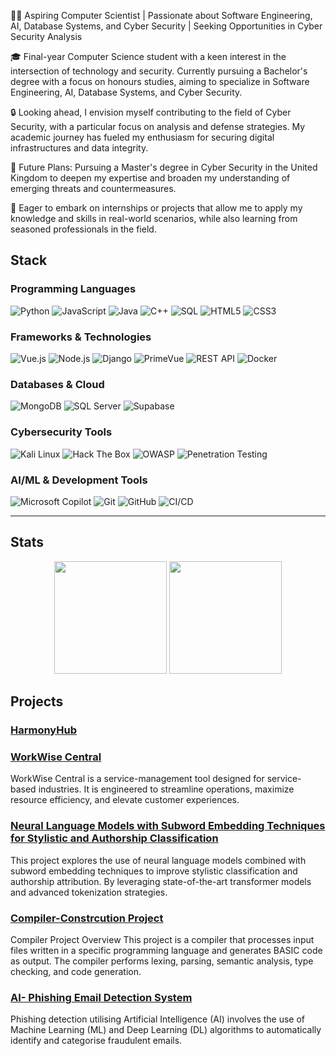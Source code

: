 👨‍💻 Aspiring Computer Scientist | Passionate about Software Engineering, AI, Database Systems, and Cyber Security | Seeking Opportunities in Cyber Security Analysis

🎓 Final-year Computer Science student with a keen interest in the intersection of technology and security. Currently pursuing a Bachelor's degree with a focus on honours studies, aiming to specialize in Software Engineering, AI, Database Systems, and Cyber Security.

🔒 Looking ahead, I envision myself contributing to the field of Cyber Security, with a particular focus on analysis and defense strategies. My academic journey has fueled my enthusiasm for securing digital infrastructures and data integrity.

🎯 Future Plans: Pursuing a Master's degree in Cyber Security in the United Kingdom to deepen my expertise and broaden my understanding of emerging threats and countermeasures.

💼 Eager to embark on internships or projects that allow me to apply my knowledge and skills in real-world scenarios, while also learning from seasoned professionals in the field.

## Stack

### Programming Languages
![Python](https://img.shields.io/badge/Python-3776AB?style=for-the-badge&logo=python&logoColor=white)
![JavaScript](https://img.shields.io/badge/JavaScript-F7DF1E?style=for-the-badge&logo=javascript&logoColor=black)
![Java](https://img.shields.io/badge/Java-ED8B00?style=for-the-badge&logo=java&logoColor=white)
![C++](https://img.shields.io/badge/C++-00599C?style=for-the-badge&logo=cplusplus&logoColor=white)
![SQL](https://img.shields.io/badge/SQL-4479A1?style=for-the-badge&logo=postgresql&logoColor=white)
![HTML5](https://img.shields.io/badge/HTML5-E34F26?style=for-the-badge&logo=html5&logoColor=white)
![CSS3](https://img.shields.io/badge/CSS3-1572B6?style=for-the-badge&logo=css3&logoColor=white)

### Frameworks & Technologies
![Vue.js](https://img.shields.io/badge/Vue.js-4FC08D?style=for-the-badge&logo=vuedotjs&logoColor=white)
![Node.js](https://img.shields.io/badge/Node.js-339933?style=for-the-badge&logo=nodedotjs&logoColor=white)
![Django](https://img.shields.io/badge/Django-092E20?style=for-the-badge&logo=django&logoColor=white)
![PrimeVue](https://img.shields.io/badge/PrimeVue-007ACC?style=for-the-badge&logo=vue.js&logoColor=white)
![REST API](https://img.shields.io/badge/REST_API-02569B?style=for-the-badge&logo=rest&logoColor=white)
![Docker](https://img.shields.io/badge/Docker-2496ED?style=for-the-badge&logo=docker&logoColor=white)

### Databases & Cloud
![MongoDB](https://img.shields.io/badge/MongoDB-47A248?style=for-the-badge&logo=mongodb&logoColor=white)
![SQL Server](https://img.shields.io/badge/SQL_Server-CC2927?style=for-the-badge&logo=microsoftsqlserver&logoColor=white)
![Supabase](https://img.shields.io/badge/Supabase-3ECF8E?style=for-the-badge&logo=supabase&logoColor=white)

### Cybersecurity Tools
![Kali Linux](https://img.shields.io/badge/Kali_Linux-557C94?style=for-the-badge&logo=kalilinux&logoColor=white)
![Hack The Box](https://img.shields.io/badge/Hack_The_Box-9FEF00?style=for-the-badge&logo=hackthebox&logoColor=black)
![OWASP](https://img.shields.io/badge/OWASP-000000?style=for-the-badge&logo=owasp&logoColor=white)
![Penetration Testing](https://img.shields.io/badge/Penetration_Testing-FF6B35?style=for-the-badge&logo=security&logoColor=white)

### AI/ML & Development Tools
![Microsoft Copilot](https://img.shields.io/badge/Microsoft_Copilot-0078D4?style=for-the-badge&logo=microsoft&logoColor=white)
![Git](https://img.shields.io/badge/Git-F05032?style=for-the-badge&logo=git&logoColor=white)
![GitHub](https://img.shields.io/badge/GitHub-181717?style=for-the-badge&logo=github&logoColor=white)
![CI/CD](https://img.shields.io/badge/CI%2FCD-4285F4?style=for-the-badge&logo=googlecloud&logoColor=white)

---

## Stats

<div align="center">
  <img height="180em" src="https://github-readme-stats.vercel.app/api?username=KumbiraiShonhiwa&show_icons=true&theme=tokyonight&include_all_commits=true&count_private=true"/>
  <img height="180em" src="https://github-readme-stats.vercel.app/api/top-langs/?username=KumbiraiShonhiwa&layout=compact&langs_count=8&theme=tokyonight"/>
</div>

## Projects
###  [HarmonyHub](https://github.com/KumbiraiShonhiwa/HarmonyHub)


### [WorkWise Central](https://github.com/COS301-SE-2024/WorkWise-Central)
WorkWise Central is a service-management tool designed for service-based industries. It is engineered to streamline operations, maximize resource efficiency, and elevate customer experiences.


### [Neural Language Models with Subword Embedding Techniques for Stylistic and Authorship Classification](https://github.com/KumbiraiShonhiwa/Neural-Language-Models-with-Subword-Embedding-Techniques-for-Stylistic-and-Authorship-Classification)
This project explores the use of neural language models combined with subword embedding techniques to improve stylistic classification and authorship attribution. By leveraging state-of-the-art transformer models and advanced tokenization strategies.

### [Compiler-Constrcution Project](https://github.com/KumbiraiShonhiwa/Compiler-project)

Compiler Project Overview This project is a compiler that processes input files written in a specific programming language and generates BASIC code as output. The compiler performs lexing, parsing, semantic analysis, type checking, and code generation.

### [AI- Phishing Email Detection System](https://github.com/KumbiraiShonhiwa/AI--Phishing-Email-Detection-System)
Phishing detection utilising Artificial Intelligence (AI) involves the use of Machine Learning (ML) and Deep Learning (DL) algorithms to automatically identify and categorise
fraudulent emails. 

